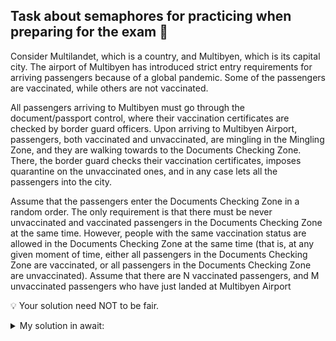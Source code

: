 
## Task about semaphores for practicing when preparing for the exam 🛂

Consider Multilandet, which is a country, and Multibyen, which is its capital city.
The airport of Multibyen has introduced strict entry requirements for arriving passengers because of a global pandemic.
Some of the passengers are vaccinated, while others are not vaccinated.

All passengers arriving to Multibyen must go through the document/passport control, where their vaccination certificates are checked by border guard officers.
Upon arriving to Multibyen Airport, passengers, both vaccinated and unvaccinated, are mingling in the Mingling Zone, and they are walking towards to the Documents Checking Zone.
There, the border guard checks their vaccination certificates, imposes quarantine on the unvaccinated ones, and in any case lets all the passengers into the city.

Assume that the passengers enter the Documents Checking Zone in a random order. The only requirement is that there must be never unvaccinated and vaccinated passengers in the Documents Checking Zone at the same time. However, people with the same vaccination status are allowed in the Documents Checking Zone at the same time (that is, at any given moment of time, either all passengers in the Documents Checking Zone are vaccinated, or all passengers in the Documents Checking Zone are unvaccinated).
Assume that there are N vaccinated passengers, and M unvaccinated passengers who have just landed at Multibyen Airport

💡 Your solution need NOT to be fair.

<details>
<summary>My solution in await: </summary>
```
sem mutex = 1;
sem vax = 1;
sem nonVax = 1;

int numV = 0;
int numNV = 0;


process Vaccinated [i=1 to N]{
    while true(){

        P(vax)
        numV ++;
        if (numV == 1){
            P(mutex);
        }
        V(vax)

        doc_checking();

        P(vax);
        numV --;
        if (numV == 0){
            V(mutex);
        }
        V (vax);
    }
}

process nonVaccinated [i=1 to N]{
   while true(){

        P(nonVax);
        numNV ++;
        if (numNV == 1){
            P(mutex);
        }
        V(nonVax);

        doc_checking();

        P(nonVax);
        numNV --;
        if (numNV == 0){
            V(mutex);
        }
        V (nonVax);
    }
}


```
</details>